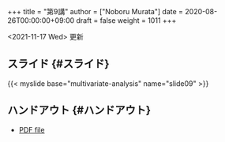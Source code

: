 +++
title = "第9講"
author = ["Noboru Murata"]
date = 2020-08-26T00:00:00+09:00
draft = false
weight = 1011
+++

<span class="timestamp-wrapper"><span class="timestamp">&lt;2021-11-17 Wed&gt; </span></span> 更新


## スライド {#スライド}

{{< myslide base="multivariate-analysis" name="slide09" >}}


## ハンドアウト {#ハンドアウト}

-   [PDF file](https://noboru-murata.github.io/multivariate-analysis/pdfs/slide09.pdf)